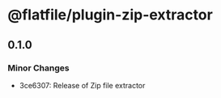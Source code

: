 # @flatfile/plugin-zip-extractor

## 0.1.0

### Minor Changes

- 3ce6307: Release of Zip file extractor
